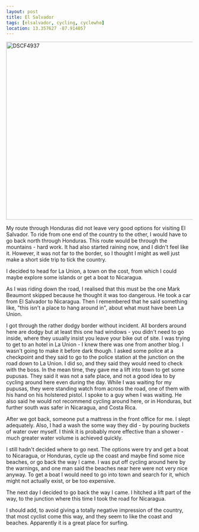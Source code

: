 ```yaml
---
layout: post
title: El Salvador
tags: [elsalvador, cycling, cyclewho]
location: 13.357627 -87.914057
---
```


<a href="https://www.flickr.com/photos/mm0hai/9120315746/" title="El Salvador
Honduras Border, by mm0hai, on Flickr"><img
src="https://farm8.staticflickr.com/7407/9120315746_21ef809110_z.jpg"
width="640" height="480" alt="DSCF4937"></a>

My route through Honduras did not leave very good options for visiting El
Salvador. To ride from one end of the country to the other, I would have to
go back north through Honduras. This route would be through the mountains -
hard work. It had also started raining now, and I didn't feel like
it. However, it was not far to the border, so I thought I might as well just
make a short side trip to tick the country.

I decided to head for La Union, a town on the cost, from which I could maybe
explore some islands or get a boat to Nicaragua.

As I was riding down the road, I realised that this must be the one Mark
Beaumont skipped because he thought it was too dangerous. He took a car from
El Salvador to Nicaragua. Then I remembered that he said something like, "this
isn't a place to hang around in", about what must have been La Union.

I got through the rather dodgy border without incident. All borders around
here are dodgy but at least this one had windows - you didn't need to go
inside, where they usually insist you leave your bike out of site. I was
trying to get to an hotel in La Union - I knew there was one from another
blog. I wasn't going to make it before dark though. I asked some police at a
checkpoint and they said to go to the police station at the junction on the
road down to La Union. I did so, and they said they would need to check with
the boss. In the mean time, they gave me a lift into town to get some
pupusas. They said it was not a safe place, and not a good idea to by cycling
around here even during the day. While I was waiting for my pupusas, they were
standing watch from across the road, one of them with his hand on his
holstered pistol. I spoke to a guy when I was waiting. He also said he would
not recommend cycling around here, or in Honduras, but further south was safer
in Nicaragua, and Costa Rica.

After we got back, someone put a mattress in the front office for me. I slept
adequately. Also, I had a wash the some way they did - by pouring buckets of
water over myself. I think it is probably more effective than a shower - much
greater water volume is achieved quickly.

I still hadn't decided where to go next. The options were try and get a boat
to Nicaragua, or Honduras, cycle up the coast and maybe find some nice
beaches, or go back the way I came. I was put off cycling around here by the
warnings, and one man said the beaches near here were not very nice anyway. To
get a boat I would need to go into town and search for it, which might not
actually exist, or be too expensive.

The next day I decided to go back the way I came. I hitched a lift part of the
way, to the junction where this time I took the road for Nicaragua.

I should add, to avoid giving a totally negative impression of the country,
that most cyclist come this way, and they seem to like the coast and
beaches. Apparently it is a great place for surfing.